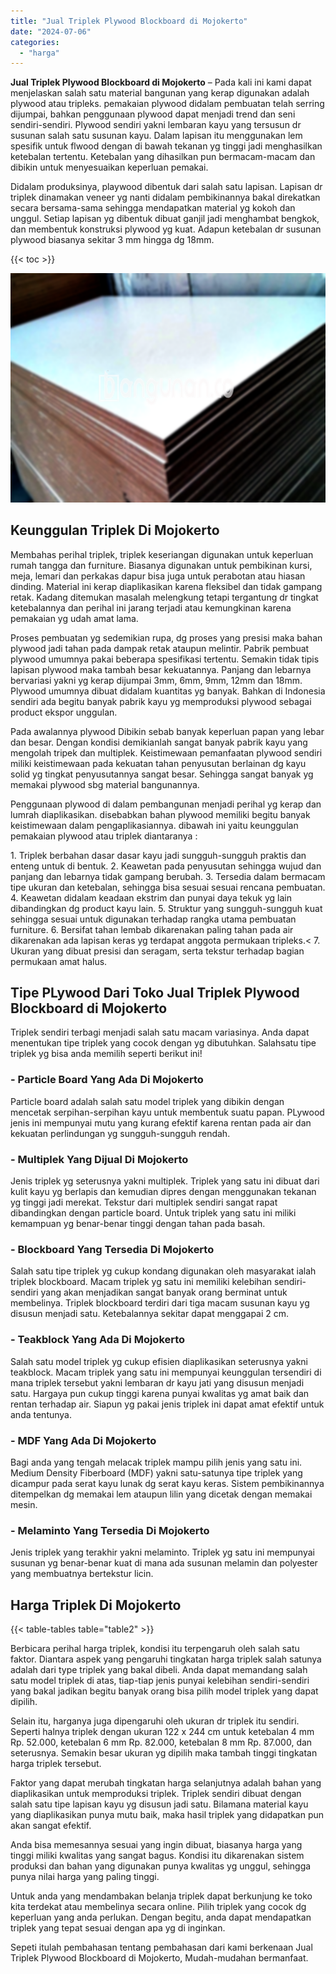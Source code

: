 ```yaml
---
title: "Jual Triplek Plywood Blockboard di Mojokerto"
date: "2024-07-06"
categories: 
  - "harga"
---
```


**Jual Triplek Plywood Blockboard di Mojokerto** – Pada kali ini kami dapat menjelaskan salah satu material bangunan yang kerap digunakan adalah plywood atau tripleks. pemakaian plywood didalam pembuatan telah serring dijumpai, bahkan penggunaan plywood dapat menjadi trend dan seni sendiri-sendiri. Plywood sendiri yakni lembaran kayu yang tersusun dr susunan salah satu susunan kayu. Dalam lapisan itu menggunakan lem spesifik untuk flwood dengan di bawah tekanan yg tinggi jadi menghasilkan ketebalan tertentu. Ketebalan yang dihasilkan pun bermacam-macam dan dibikin untuk menyesuaikan keperluan pemakai.

Didalam produksinya, playwood dibentuk dari salah satu lapisan. Lapisan dr triplek dinamakan veneer yg nanti didalam pembikinannya bakal direkatkan secara bersama-sama sehingga mendapatkan material yg kokoh dan unggul. Setiap lapisan yg dibentuk dibuat ganjil jadi menghambat bengkok, dan membentuk konstruksi plywood yg kuat. Adapun ketebalan dr susunan plywood biasanya sekitar 3 mm hingga dg 18mm.

{{< toc >}}

![Jual Triplek Plywood Blockboard di Mojokerto](/images/jual-triplek-murah-37.png)

## Keunggulan Triplek Di Mojokerto

Membahas perihal triplek, triplek keseriangan digunakan untuk keperluan rumah tangga dan furniture. Biasanya digunakan untuk pembikinan kursi, meja, lemari dan perkakas dapur bisa juga untuk perabotan atau hiasan dinding. Material ini kerap diaplikasikan karena fleksibel dan tidak gampang retak. Kadang ditemukan masalah melengkung tetapi tergantung dr tingkat ketebalannya dan perihal ini jarang terjadi atau kemungkinan karena pemakaian yg udah amat lama.

Proses pembuatan yg sedemikian rupa, dg proses yang presisi maka bahan plywood jadi tahan pada dampak retak ataupun melintir. Pabrik pembuat plywood umumnya pakai beberapa spesifikasi tertentu. Semakin tidak tipis lapisan plywood maka tambah besar kekuatannya. Panjang dan lebarnya bervariasi yakni yg kerap dijumpai 3mm, 6mm, 9mm, 12mm dan 18mm. Plywood umumnya dibuat didalam kuantitas yg banyak. Bahkan di Indonesia sendiri ada begitu banyak pabrik kayu yg memproduksi plywood sebagai product ekspor unggulan.

Pada awalannya plywood Dibikin sebab banyak keperluan papan yang lebar dan besar. Dengan kondisi demikianlah sangat banyak pabrik kayu yang mengolah tripek dan multiplek. Keistimewaan pemanfaatan plywood sendiri miliki keistimewaan pada kekuatan tahan penyusutan berlainan dg kayu solid yg tingkat penyusutannya sangat besar. Sehingga sangat banyak yg memakai plywood sbg material bangunannya.

Penggunaan plywood di dalam pembangunan menjadi perihal yg kerap dan lumrah diaplikasikan. disebabkan bahan plywood memiliki begitu banyak keistimewaan dalam pengaplikasiannya. dibawah ini yaitu keunggulan pemakaian plywood atau triplek diantaranya :

1\. Triplek berbahan dasar dasar kayu jadi sungguh-sungguh praktis dan enteng untuk di bentuk. 2. Keawetan pada penyusutan sehingga wujud dan panjang dan lebarnya tidak gampang berubah. 3. Tersedia dalam bermacam tipe ukuran dan ketebalan, sehingga bisa sesuai sesuai rencana pembuatan. 4. Keawetan didalam keadaan ekstrim dan punyai daya tekuk yg lain dibandingkan dg product kayu lain. 5. Struktur yang sungguh-sungguh kuat sehingga sesuai untuk digunakan terhadap rangka utama pembuatan furniture. 6. Bersifat tahan lembab dikarenakan paling tahan pada air dikarenakan ada lapisan keras yg terdapat anggota permukaan tripleks.< 7. Ukuran yang dibuat presisi dan seragam, serta tekstur terhadap bagian permukaan amat halus.

## Tipe PLywood Dari Toko Jual Triplek Plywood Blockboard di Mojokerto

Triplek sendiri terbagi menjadi salah satu macam variasinya. Anda dapat menentukan tipe triplek yang cocok dengan yg dibutuhkan. Salahsatu tipe triplek yg bisa anda memilih seperti berikut ini!

### \- Particle Board Yang Ada Di Mojokerto

Particle board adalah salah satu model triplek yang dibikin dengan mencetak serpihan-serpihan kayu untuk membentuk suatu papan. PLywood jenis ini mempunyai mutu yang kurang efektif karena rentan pada air dan kekuatan perlindungan yg sungguh-sungguh rendah.

### \- Multiplek Yang Dijual Di Mojokerto

Jenis triplek yg seterusnya yakni multiplek. Triplek yang satu ini dibuat dari kulit kayu yg berlapis dan kemudian dipres dengan menggunakan tekanan yg tinggi jadi merekat. Tekstur dari multiplek sendiri sangat rapat dibandingkan dengan particle board. Untuk triplek yang satu ini miliki kemampuan yg benar-benar tinggi dengan tahan pada basah.

### \- Blockboard Yang Tersedia Di Mojokerto

Salah satu tipe triplek yg cukup kondang digunakan oleh masyarakat ialah triplek blockboard. Macam triplek yg satu ini memiliki kelebihan sendiri-sendiri yang akan menjadikan sangat banyak orang berminat untuk membelinya. Triplek blockboard terdiri dari tiga macam susunan kayu yg disusun menjadi satu. Ketebalannya sekitar dapat menggapai 2 cm.

### \- Teakblock Yang Ada Di Mojokerto

Salah satu model triplek yg cukup efisien diaplikasikan seterusnya yakni teakblock. Macam triplek yang satu ini mempunyai keunggulan tersendiri di mana triplek tersebut yakni lembaran dr kayu jati yang disusun menjadi satu. Hargaya pun cukup tinggi karena punyai kwalitas yg amat baik dan rentan terhadap air. Siapun yg pakai jenis triplek ini dapat amat efektif untuk anda tentunya.

### \- MDF Yang Ada Di Mojokerto

Bagi anda yang tengah melacak triplek mampu pilih jenis yang satu ini. Medium Density Fiberboard (MDF) yakni satu-satunya tipe triplek yang dicampur pada serat kayu lunak dg serat kayu keras. Sistem pembikinannya ditempelkan dg memakai lem ataupun lilin yang dicetak dengan memakai mesin.

### \- Melaminto Yang Tersedia Di Mojokerto

Jenis triplek yang terakhir yakni melaminto. Triplek yg satu ini mempunyai susunan yg benar-benar kuat di mana ada susunan melamin dan polyester yang membuatnya bertekstur licin.

## Harga Triplek Di Mojokerto

{{< table-tables table="table2" >}}

Berbicara perihal harga triplek, kondisi itu terpengaruh oleh salah satu faktor. Diantara aspek yang pengaruhi tingkatan harga triplek salah satunya adalah dari type triplek yang bakal dibeli. Anda dapat memandang salah satu model triplek di atas, tiap-tiap jenis punyai kelebihan sendiri-sendiri yang bakal jadikan begitu banyak orang bisa pilih model triplek yang dapat dipilih.

Selain itu, harganya juga dipengaruhi oleh ukuran dr triplek itu sendiri. Seperti halnya triplek dengan ukuran 122 x 244 cm untuk ketebalan 4 mm Rp. 52.000, ketebalan 6 mm Rp. 82.000, ketebalan 8 mm Rp. 87.000, dan seterusnya. Semakin besar ukuran yg dipilih maka tambah tinggi tingkatan harga triplek tersebut.

Faktor yang dapat merubah tingkatan harga selanjutnya adalah bahan yang diaplikasikan untuk memproduksi triplek. Triplek sendiri dibuat dengan salah satu tipe lapisan kayu yg disusun jadi satu. Bilamana material kayu yang diaplikasikan punya mutu baik, maka hasil triplek yang didapatkan pun akan sangat efektif.

Anda bisa memesannya sesuai yang ingin dibuat, biasanya harga yang tinggi miliki kwalitas yang sangat bagus. Kondisi itu dikarenakan sistem produksi dan bahan yang digunakan punya kwalitas yg unggul, sehingga punya nilai harga yang paling tinggi.

Untuk anda yang mendambakan belanja triplek dapat berkunjung ke toko kita terdekat atau membelinya secara online. Pilih triplek yang cocok dg keperluan yang anda perlukan. Dengan begitu, anda dapat mendapatkan triplek yang tepat sesuai dengan apa yg di inginkan.

Sepeti itulah pembahasan tentang pembahasan dari kami berkenaan Jual Triplek Plywood Blockboard di Mojokerto, Mudah-mudahan bermanfaat.

